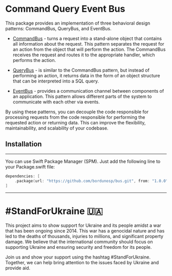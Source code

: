 
# Command Query Event Bus

This package provides an implementation of three behavioral design patterns: CommandBus, QueryBus, and EventBus.

- [CommandBus](https://github.com/bordunosp/bus/blob/main/docs/CommandBus.md) - turns a request into a stand-alone object that contains all information about the request. This pattern separates the request for an action from the object that will perform the action. The CommandBus receives the request and routes it to the appropriate handler, which performs the action.


- [QueryBus](https://github.com/bordunosp/bus/blob/main/docs/QueryBus.md) - is similar to the CommandBus pattern, but instead of performing an action, it returns data in the form of an object structure that can be interpreted into a SQL query.


- [EventBus](https://github.com/bordunosp/bus/blob/main/docs/EventBus.md) - provides a communication channel between components of an application. This pattern allows different parts of the system to communicate with each other via events.


By using these patterns, you can decouple the code responsible for processing requests from the code responsible for performing the requested action or returning data. This can improve the flexibility, maintainability, and scalability of your codebase.


## Installation

---

You can use Swift Package Manager (SPM). Just add the following line to your Package.swift file:


```swift 
dependencies: [
    .package(url: "https://github.com/bordunosp/bus.git", from: "1.0.0")
]
```

---

# #StandForUkraine 🇺🇦

This project aims to show support for Ukraine and its people amidst a war that has been ongoing since 2014. This war has a genocidal nature and has led to the deaths of thousands, injuries to millions, and significant property damage. We believe that the international community should focus on supporting Ukraine and ensuring security and freedom for its people.

Join us and show your support using the hashtag #StandForUkraine. Together, we can help bring attention to the issues faced by Ukraine and provide aid.

